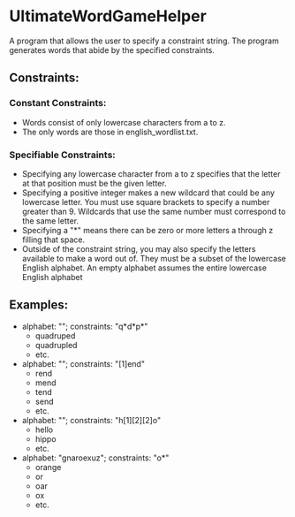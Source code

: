 # UltimateWordGameHelper
A program that allows the user to specify a constraint string. The program generates words that abide by the specified constraints.

## Constraints:

### Constant Constraints:
- Words consist of only lowercase characters from a to z.
- The only words are those in english_wordlist.txt.

### Specifiable Constraints:
- Specifying any lowercase character from a to z specifies that the letter at that position must be the given letter.
- Specifying a positive integer makes a new wildcard that could be any lowercase letter. You must use square brackets to specify a number greater than 9. Wildcards that use the same number must correspond to the same letter.
- Specifying a "\*" means there can be zero or more letters a through z filling that space.
- Outside of the constraint string, you may also specify the letters available to make a word out of. They must be a subset of the lowercase English alphabet. An empty alphabet assumes the entire lowercase English alphabet

## Examples:

- alphabet: ""; constraints: "q\*d\*p\*"
  - quadruped
  - quadrupled
  - etc.
- alphabet: ""; constraints: "[1]end"
  - rend
  - mend
  - tend
  - send
  - etc.
- alphabet: ""; constraints: "h[1][2][2]o"
  - hello
  - hippo
  - etc.
- alphabet: "gnaroexuz"; constraints: "o\*"
  - orange
  - or
  - oar
  - ox
  - etc.
